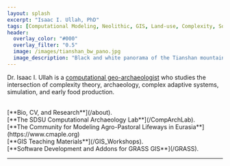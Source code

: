 ```yaml
---
layout: splash
excerpt: "Isaac I. Ullah, PhD"
tags: [Computational Modeling, Neolithic, GIS, Land-use, Complexity, Social-Environmental Systems]
header:
  overlay_color: "#000"
  overlay_filter: "0.5"
  image: /images/tianshan_bw_pano.jpg
  image_description: "Black and white panorama of the Tianshan mountains in southern Kazakhstan"
---
```

Dr. Isaac I. Ullah is a [computational geo-archaeologist](https://isaacullah.github.io/What-is-Computational-Archaeology/) who studies the intersection of complexity theory, archaeology, complex adaptive systems, simulation, and early food production. 

<br>
 [**Bio, CV, and Research**](/about).

 <br>
 [**The SDSU Computational Archaeology Lab**](/CompArchLab).
 
 <br>
 [**The Community for Modeling Agro-Pastoral Lifeways in Eurasia**](https://www.cmaple.org)
 
 <br>
[**GIS Teaching Materials**](/GIS_Workshops).

<br>
[**Software Development and Addons for GRASS GIS**](/GRASS).

<br>

---
